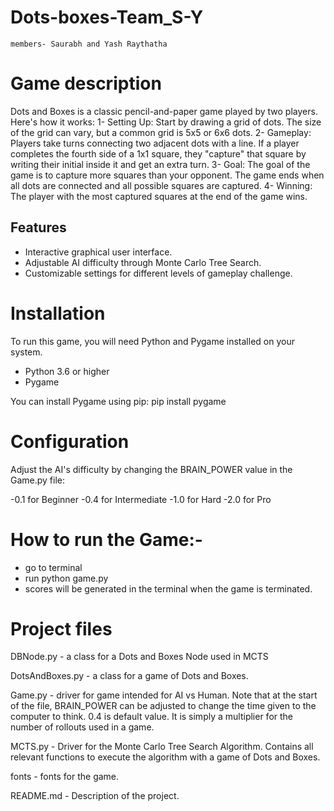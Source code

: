 # Dots-boxes-Team_S-Y
    members- Saurabh and Yash Raythatha

# Game description
Dots and Boxes is a classic pencil-and-paper game played by two players. Here's how it works:
    1- Setting Up: Start by drawing a grid of dots. The size of the grid can vary, but a common grid is 5x5 or 6x6 dots.
    2- Gameplay: Players take turns connecting two adjacent dots with a line. If a player completes the fourth side of a 1x1 square, they "capture" that square by writing their initial inside it and get an extra turn.
    3- Goal: The goal of the game is to capture more squares than your opponent. The game ends when all dots are connected and all possible squares are captured.
    4- Winning: The player with the most captured squares at the end of the game wins.

## Features

- Interactive graphical user interface.
- Adjustable AI difficulty through Monte Carlo Tree Search.
- Customizable settings for different levels of gameplay challenge.

# Installation

To run this game, you will need Python and Pygame installed on your system.

- Python 3.6 or higher
- Pygame

You can install Pygame using pip:
pip install pygame

# Configuration
Adjust the AI's difficulty by changing the BRAIN_POWER value in the Game.py file:

-0.1 for Beginner
-0.4 for Intermediate
-1.0 for Hard
-2.0 for Pro

# How to run the Game:-
- go to terminal 
- run python game.py
- scores will be generated in the terminal when the game is terminated.

# Project files 

DBNode.py - a class for a Dots and Boxes Node used in MCTS

DotsAndBoxes.py - a class for a game of Dots and Boxes.

Game.py - driver for game intended for AI vs Human. Note that at the start of the file, BRAIN_POWER can be adjusted to change the time given to the computer to think. 0.4 is default value. It is simply a multiplier for the number of rollouts used in a game.

MCTS.py - Driver for the Monte Carlo Tree Search Algorithm. Contains all relevant functions to execute the algorithm with a game of Dots and Boxes.

fonts - fonts for the game.

README.md - Description of the project.

